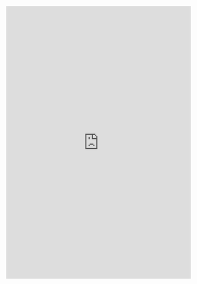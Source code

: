 
<embed src="https://github.com/Nhiem/tran.github.io/blob/master/tran_cv.pdf" width="100%" height="745px" />
